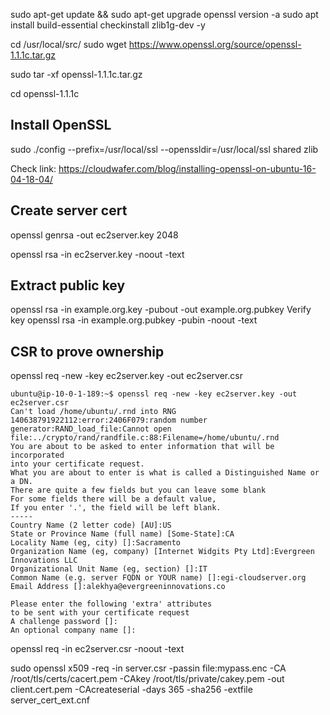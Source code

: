 sudo apt-get update && sudo apt-get upgrade
openssl version -a
sudo apt install build-essential checkinstall zlib1g-dev -y


cd /usr/local/src/
sudo wget https://www.openssl.org/source/openssl-1.1.1c.tar.gz

sudo tar -xf openssl-1.1.1c.tar.gz

cd openssl-1.1.1c

## Install OpenSSL
sudo ./config --prefix=/usr/local/ssl --openssldir=/usr/local/ssl shared zlib

Check link: https://cloudwafer.com/blog/installing-openssl-on-ubuntu-16-04-18-04/

## Create server cert

openssl genrsa -out ec2server.key 2048

openssl rsa -in ec2server.key -noout -text

## Extract public key

openssl rsa -in example.org.key -pubout -out example.org.pubkey
Verify key
openssl rsa -in example.org.pubkey -pubin -noout -text

## CSR to prove ownership

openssl req -new -key ec2server.key -out ec2server.csr
``` shell
ubuntu@ip-10-0-1-189:~$ openssl req -new -key ec2server.key -out ec2server.csr
Can't load /home/ubuntu/.rnd into RNG
140638791922112:error:2406F079:random number generator:RAND_load_file:Cannot open file:../crypto/rand/randfile.c:88:Filename=/home/ubuntu/.rnd
You are about to be asked to enter information that will be incorporated
into your certificate request.
What you are about to enter is what is called a Distinguished Name or a DN.
There are quite a few fields but you can leave some blank
For some fields there will be a default value,
If you enter '.', the field will be left blank.
-----
Country Name (2 letter code) [AU]:US
State or Province Name (full name) [Some-State]:CA
Locality Name (eg, city) []:Sacramento
Organization Name (eg, company) [Internet Widgits Pty Ltd]:Evergreen Innovations LLC
Organizational Unit Name (eg, section) []:IT
Common Name (e.g. server FQDN or YOUR name) []:egi-cloudserver.org
Email Address []:alekhya@evergreeninnovations.co

Please enter the following 'extra' attributes
to be sent with your certificate request
A challenge password []:
An optional company name []:
```

openssl req -in ec2server.csr -noout -text



 sudo openssl x509 -req -in server.csr -passin file:mypass.enc -CA /root/tls/certs/cacert.pem -CAkey /root/tls/private/cakey.pem  -out client.cert.pem -CAcreateserial -days 365 -sha256 -extfile server_cert_ext.cnf

